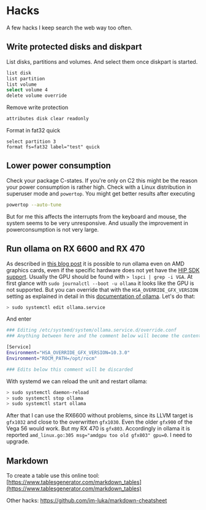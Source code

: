 # Hacks

A few hacks I keep search the web way too often.

## Write protected disks and diskpart

List disks, partitions and volumes. And select them once diskpart is started.

``` sh
list disk
list partition
list volume
select volume 4
delete volume override
```

Remove write protection

``` sh
attributes disk clear readonly
```

Format in fat32 quick

```
select partition 3
format fs=fat32 label="test" quick
```

## Lower power consumption

Check your package C-states. If you're only on C2 this might be the reason your power consumption is rather high. Check with a Linux distribution in superuser mode and `powertop`. You might get better results after executing

``` sh
powertop --auto-tune
```

But for me this affects the interrupts from the keyboard and mouse, the system seems to be very unresponsive. And usually the improvement in powerconsumption is not very large.

## Run ollama on RX 6600 and RX 470

As described in [this blog post](https://major.io/p/ollama-with-amd-radeon-6600xt/) it is possible to run ollama even on AMD graphics cards, even if the specific hardware does not yet have the [HIP SDK support](https://rocm.docs.amd.com/projects/install-on-windows/en/latest/reference/system-requirements.html). Usually the GPU should be found with `> lspci | grep -i VGA`. At first glance with `sudo journalctl --boot -u ollama` it looks like the GPU is not supported. But you can override that with the `HSA_OVERRIDE_GFX_VERSION` setting as explained in detail in this [documentation of ollama](https://github.com/ollama/ollama/blob/main/docs/gpu.md#overrides). Let's do that:

``` bash
> sudo systemctl edit ollama.service
```

And enter

``` sh
### Editing /etc/systemd/system/ollama.service.d/override.conf
### Anything between here and the comment below will become the contents of the drop-in file

[Service]
Environment="HSA_OVERRIDE_GFX_VERSION=10.3.0"
Environment="ROCM_PATH=/opt/rocm"

### Edits below this comment will be discarded
```

With systemd we can reload the unit and restart ollama:

``` sh
> sudo systemctl daemon-reload
> sudo systemctl stop ollama
> sudo systemctl start ollama
```

After that I can use the RX6600 without problems, since its LLVM target is `gfx1032` and close to the overwritten `gfx1030`. Even the older `gfx900` of the Vega 56 would work. But my RX 470 is `gfx803`. Accordingly in ollama it is reported `amd_linux.go:305 msg="amdgpu too old gfx803" gpu=0`. I need to upgrade.

## Markdown 

To create a table use this online tool: [https://www.tablesgenerator.com/markdown_tables](https://www.tablesgenerator.com/markdown_tables)

Other hacks: https://github.com/im-luka/markdown-cheatsheet
